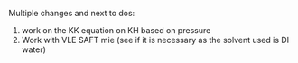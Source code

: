 Multiple changes and next to dos:
1. work on the KK equation on KH  based on pressure
2. Work with VLE SAFT mie (see if it is necessary as the solvent used is DI water)
